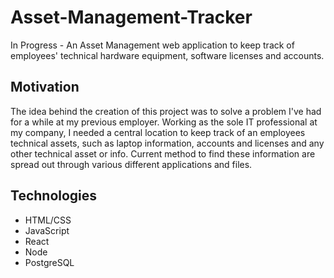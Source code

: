 # Asset-Management-Tracker
In Progress - An Asset Management web application to keep track of employees' technical hardware equipment, software licenses and accounts.

## Motivation
The idea behind the creation of this project was to solve a problem I've had for a while at my previous employer. Working as the sole IT professional at my company, I needed a central location to keep track of an employees technical assets, such as laptop information, accounts and licenses and any other technical asset or info. Current method to find these information are spread out through various different applications and files.

## Technologies
 - HTML/CSS
 - JavaScript
 - React
 - Node
 - PostgreSQL

